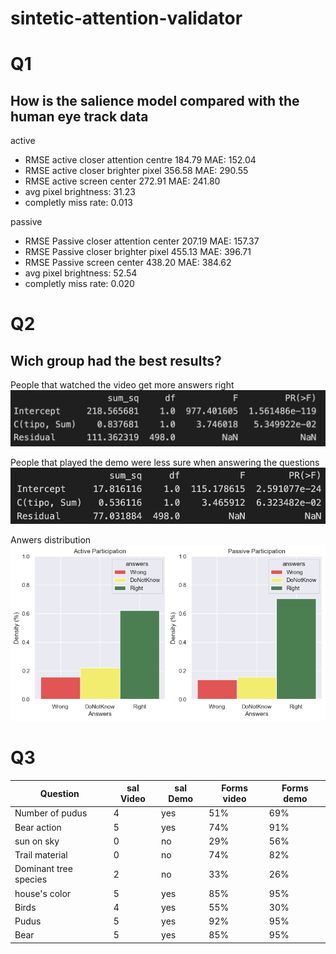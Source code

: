# sintetic-attention-validator

# Q1

## How is the salience model compared with the human eye track data

active
- RMSE active closer attention centre 184.79 MAE: 152.04
- RMSE active closer brighter pixel 356.58 MAE: 290.55
- RMSE active screen center 272.91 MAE: 241.80
- avg pixel brightness: 31.23
- completly miss rate: 0.013

passive 
- RMSE Passive closer attention center 207.19 MAE: 157.37
- RMSE Passive closer brighter pixel 455.13 MAE: 396.71
- RMSE Passive screen center 438.20 MAE: 384.62
- avg pixel brightness: 52.54
- completly miss rate: 0.020
# Q2

## Wich group had the best results?

People that watched the video get more answers right
![ANOVA Right Answers](images/RightAns.png)

People that played the demo were less sure when answering the questions
![ANOVA dont know](images/DontKnow.png)

Anwers distribution
![graph](images/Answers.png)

# Q3

|Question             |sal Video|sal Demo|Forms video|Forms demo|
|---------------------|---------|--------|-----------|----------|
|Number of pudus      |4        |yes     |51%        |69%       |
|Bear action          |5        |yes     |74%        |91%       |
|sun on sky           |0        |no      |29%        |56%       |
|Trail material       |0        |no      |74%        |82%       |
|Dominant tree species|2        |no      |33%        |26%       |
|house's color        |5        |yes     |85%        |95%       |
|Birds                |4        |yes     |55%        |30%       |
|Pudus                |5        |yes     |92%        |95%       |
|Bear                 |5        |yes     |85%        |95%       |
